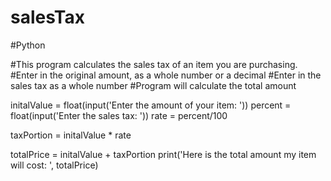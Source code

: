 # salesTax
#Python

#This program calculates the sales tax of an item you are purchasing.
#Enter in the original amount, as a whole number or a decimal
#Enter in the sales tax as a whole number
#Program will calculate the total amount


initalValue = float(input('Enter the amount of your item: '))
percent = float(input('Enter the sales tax: '))
rate = percent/100

taxPortion = initalValue * rate

totalPrice = initalValue + taxPortion
print('Here is the total amount my item will cost: ', totalPrice)
